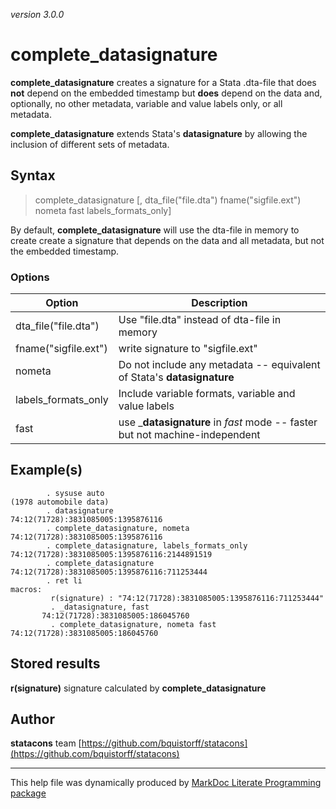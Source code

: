 _version 3.0.0_

complete_datasignature
======

__complete_datasignature__ creates a signature for a Stata .dta-file that does __not__ depend on the embedded timestamp but __does__ depend on the data and, optionally, no other metadata, variable and value labels only, or all metadata.

__complete_datasignature__ extends Stata's __datasignature__ by allowing the inclusion of different sets of metadata.


Syntax
------

> complete_datasignature [, dta_file("file.dta") fname("sigfile.ext") nometa fast labels_formats_only]


By default, __complete_datasignature__ will use the dta-file in memory to create create a signature that depends on the data and all metadata, but not the embedded timestamp.

### Options

| Option                     | Description                                        |
|----------------------------|----------------------------------------------------|
| dta_file("file.dta")           | Use  "file.dta"  instead of dta-file in memory       |
| fname("sigfile.ext")           | write signature to "sigfile.ext"     |
| nometa                     | Do not include any metadata -- equivalent of Stata's __datasignature__          |
| labels_formats_only             | Include variable formats, variable and value labels               |
| fast          | use ___datasignature__ in _fast_ mode -- faster but not machine-independent                       |



Example(s)
----------


            . sysuse auto
    (1978 automobile data)
            . datasignature
    74:12(71728):3831085005:1395876116
            . complete_datasignature, nometa
    74:12(71728):3831085005:1395876116
            . complete_datasignature, labels_formats_only
    74:12(71728):3831085005:1395876116:2144891519
            . complete_datasignature
    74:12(71728):3831085005:1395876116:711253444
            . ret li
    macros:
             r(signature) : "74:12(71728):3831085005:1395876116:711253444"
             . _datasignature, fast
           74:12(71728):3831085005:186045760
             . complete_datasignature, nometa fast
    74:12(71728):3831085005:186045760




Stored results
----------------

__r(signature)__    signature calculated by __complete_datasignature__

Author
------

__statacons__ team
[https://github.com/bquistorff/statacons](https://github.com/bquistorff/statacons)


- - -

This help file was dynamically produced by
[MarkDoc Literate Programming package](http://www.haghish.com/markdoc/)

